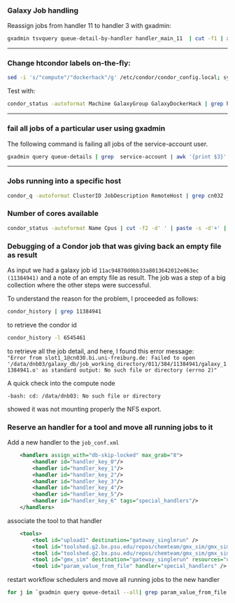 
### Galaxy Job handling 

Reassign jobs from handler 11 to handler 3 with gxadmin:

```bash
gxadmin tsvquery queue-detail-by-handler handler_main_11  | cut -f1 | xargs -I{} -n1 gxadmin mutate reassign-job-to-handler {} handler_main_3 --commit

```

-----

### Change htcondor labels on-the-fly:

```bash
sed -i 's/"compute"/"dockerhack"/g' /etc/condor/condor_config.local; systemctl reload condor
```

Test with:

```bash
condor_status -autoformat Machine GalaxyGroup GalaxyDockerHack | grep hack | sort -u
```

-----

### fail all jobs of a particular user using gxadmin

The following command is failing all jobs of the service-account user.

```bash
gxadmin query queue-details | grep  service-account | awk '{print $3}' |  xargs -I {} sh -c "gxadmin mutate fail-job {} --commit"
```

-----
### Jobs running into a specific host

```bash
condor_q -autoformat ClusterID JobDescription RemoteHost | grep cn032
```

### Number of cores available

```bash
condor_status -autoformat Name Cpus | cut -f2 -d' ' | paste -s -d'+' | bc
```

### Debugging of a Condor job that was giving back an empty file as result
As input we had a galaxy job id `11ac94870d0bb33a8013642012e063ec (11384941)` and a note of an empty file as result. The job was a step of a big collection where the other steps were successful.

To understand the reason for the problem, I proceeded as follows:

```bash
condor_history | grep 11384941
```
to retrieve the condor id

```bash
condor_history -l 6545461
```
to retrieve all the job detail, and here, I found this error message:  
`"Error from slot1_1@cn030.bi.uni-freiburg.de: Failed to open '/data/dnb03/galaxy_db/job_working_directory/011/384/11384941/galaxy_11384941.o' as standard output: No such file or directory (errno 2)"`

A quick check into the compute node
```[root@cn030 ~]# cd /data/dnb03
-bash: cd: /data/dnb03: No such file or directory
```
showed it was not mounting properly the NFS export.

### Reserve an handler for a tool and move all running jobs to it

Add a new handler to the `job_conf.xml`

```xml
	<handlers assign_with="db-skip-locked" max_grab="8">
		<handler id="handler_key_0"/>
		<handler id="handler_key_1"/>
		<handler id="handler_key_2"/>
		<handler id="handler_key_3"/>
		<handler id="handler_key_4"/>
		<handler id="handler_key_5"/>
		<handler id="handler_key_6" tags="special_handlers"/>
	</handlers>
```
associate the tool to that handler

```xml
	<tools>
		<tool id="upload1" destination="gateway_singlerun" />
		<tool id="toolshed.g2.bx.psu.edu/repos/chemteam/gmx_sim/gmx_sim/2020.4+galaxy0" destination="gateway_singlerun" resources="usegpu" />
		<tool id="toolshed.g2.bx.psu.edu/repos/chemteam/gmx_sim/gmx_sim/2019.1.5.1" destination="gateway_singlerun" resources="usegpu" />
		<tool id="gmx_sim" destination="gateway_singlerun" resources="usegpu" />
		<tool id="param_value_from_file" handler="special_handlers" />
```
restart workflow schedulers
and
move all running jobs to the new handler

```bash
for j in `gxadmin query queue-detail --all| grep param_value_from_file |grep -v handler_key_6 | cut -f2 -d'|' | paste -s -d ' '`; do gxadmin mutate reassign-job-to-handler $j handler_key_6 --commit;done
```


